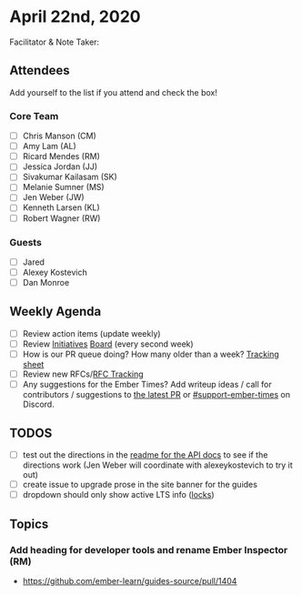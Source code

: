 # April 22nd, 2020

Facilitator & Note Taker:

## Attendees

Add yourself to the list if you attend and check the box!

### Core Team
- [ ]  Chris Manson (CM)
- [ ]  Amy Lam (AL)
- [ ]  Ricard Mendes (RM)
- [ ]  Jessica Jordan (JJ)
- [ ]  Sivakumar Kailasam (SK)
- [ ]  Melanie Sumner (MS)
- [ ]  Jen Weber (JW)
- [ ]  Kenneth Larsen (KL)
- [ ]  Robert Wagner (RW)

### Guests
- [ ] Jared
- [ ] Alexey Kostevich
- [ ] Dan Monroe

## Weekly Agenda

- [ ]  Review action items (update weekly)
- [ ]  Review [Initiatives](https://github.com/orgs/ember-learn/projects/19) [Board](https://github.com/orgs/ember-learn/projects/33) [](https://github.com/orgs/ember-learn/projects/19)(every second week)
- [ ]  How is our PR queue doing? How many older than a week? [Tracking sheet](https://docs.google.com/spreadsheets/d/1sPyN9z9wZMpTNwqCfa6R9QSPZkIW4iQd-H4gZC7ILLk/edit#gid=2035777454)
- [ ]  Review new RFCs/[RFC Tracking](https://github.com/emberjs/rfc-tracking)
- [ ]  Any suggestions for the Ember Times? Add writeup ideas / call for contributors / suggestions to [the latest PR](https://github.com/ember-learn/ember-blog/pulls?q=is%3Aopen+is%3Apr+label%3A%22%F0%9F%97%9E+embertimes%22%20or%20#support-ember-times) or [#support-ember-times](https://discordapp.com/channels/480462759797063690/485450546887786506) on Discord.

## TODOS
- [ ] test out the directions in the [readme for the API docs](https://github.com/ember-learn/ember-jsonapi-docs#generating-api-documentation-and-testing-api-docs-locally) to see if the directions work (Jen Weber will coordinate with alexeykostevich to try it out) 
- [ ] create issue to upgrade prose in the site banner for the guides 
- [ ] dropdown should only show active LTS info ([locks](https://github.com/locks))

## Topics

### Add heading for developer tools and rename Ember Inspector (RM)
- https://github.com/ember-learn/guides-source/pull/1404
